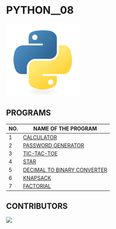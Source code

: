# PYTHON__08
<img src="https://raw.githubusercontent.com/devicons/devicon/master/icons/python/python-original.svg" alt="python" width="200" height="200">

 ## PROGRAMS

| NO.| NAME OF THE PROGRAM |
| --- | --- |
| 1 | [CALCULATOR](https://github.com/ASHISH-28-02/PYTHON__08/blob/main/Calculator.py)|
| 2 | [PASSWORD GENERATOR](https://github.com/ASHISH-28-02/PYTHON__08/blob/main/Password.py)|
| 3 | [TIC-TAC-TOE](https://github.com/ASHISH-28-02/PYTHON__08/blob/main/Tic-Tac-Toe.py)|
| 4 | [STAR](https://github.com/ASHISH-28-02/PYTHON__08/blob/main/Star.py)|
| 5 | [DECIMAL TO BINARY CONVERTER](https://github.com/ASHISH-28-02/PYTHON__08/blob/main/ConvertDecimalToBinary.py)|
| 6 | [KNAPSACK](https://github.com/ASHISH-28-02/PYTHON__08/blob/main/KnapSack.py)|
| 7 | [FACTORIAL](https://github.com/ASHISH-28-02/PYTHON__08/blob/main/Factorial.py)|

 ## CONTRIBUTORS
 <a href="https://github.com/ASHISH-28-02/PYTHON__08/graphs/contributors">
  <img src="https://contrib.rocks/image?repo=ASHISH-28-02/PYTHON__08" />
</a>
